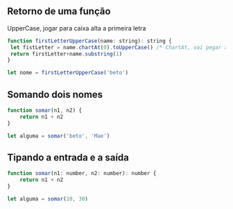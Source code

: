 ## Retorno de uma função


UpperCase, jogar para caixa alta a primeira letra

```js
function firstLetterUpperCase(name: string): string {
 let fistLetter = name.chartAt(0).toUpperCase() /* ChartAt, vai pegar a primeira letra na posição 0*/
 return firstLetter+name.substring(1)
}

let nome = firstLetterUpperCase('beto')
```

## Somando dois nomes

```js
function somar(n1, n2) {
    return n1 + n2
}

let alguma = somar('beto', 'Mae')
```

## Tipando a entrada e a saída

```js
function somar(n1: number, n2: number): number {
    return n1 + n2  
}

let alguma = somar(10, 30)
```